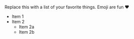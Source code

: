 Replace this with a list of your favorite things.
Emoji are fun :heart:
* Item 1
* Item 2
  * Item 2a
  * Item 2b

